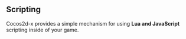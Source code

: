 ## Scripting
Cocos2d-x provides a simple mechanism for using __Lua and JavaScript__ scripting inside of your game.
